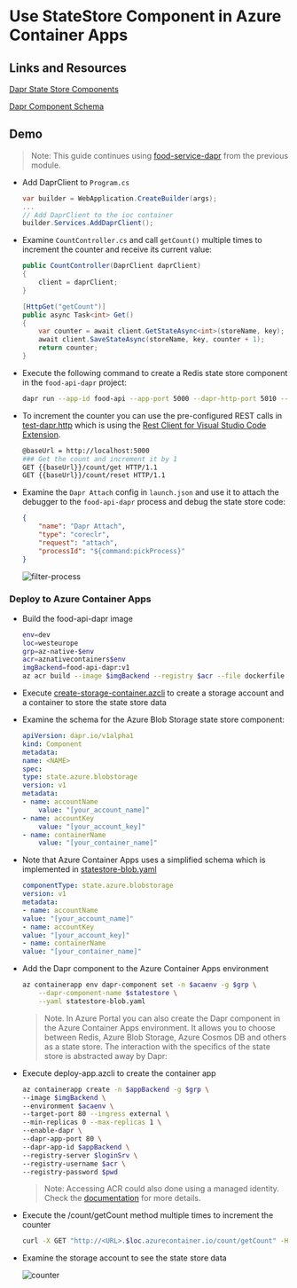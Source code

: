 # Use StateStore Component in Azure Container Apps

## Links and Resources

[Dapr State Store Components](https://docs.dapr.io/reference/components-reference/supported-state-stores/)

[Dapr Component Schema](https://learn.microsoft.com/en-us/azure/container-apps/dapr-overview?tabs=bicep1%2Cyaml#component-schema)

## Demo

>Note: This guide continues using [food-service-dapr](../00-app/food-service-dapr/) from the previous module.

- Add DaprClient to `Program.cs`

    ```c#
    var builder = WebApplication.CreateBuilder(args);
    ...
    // Add DaprClient to the ioc container
    builder.Services.AddDaprClient();
    ```
- Examine `CountController.cs` and call `getCount()` multiple times to increment the counter and receive its current value:

    ```c#
    public CountController(DaprClient daprClient)
    {
        client = daprClient;
    }

    [HttpGet("getCount")]
    public async Task<int> Get()
    {
        var counter = await client.GetStateAsync<int>(storeName, key);
        await client.SaveStateAsync(storeName, key, counter + 1);
        return counter;
    }
    ```

- Execute the following command to create a Redis state store component in the `food-api-dapr` project:

    ```bash
    dapr run --app-id food-api --app-port 5000 --dapr-http-port 5010 --resources-path './components' dotnet run
    ```     

- To increment the counter you can use the pre-configured REST calls in [test-dapr.http](./food-service-dapr/test-dapr.http) which is using the [Rest Client for Visual Studio Code Extension](https://marketplace.visualstudio.com/items?itemName=humao.rest-client).      

    ```bash
    @baseUrl = http://localhost:5000
    ### Get the count and increment it by 1
    GET {{baseUrl}}/count/get HTTP/1.1
    GET {{baseUrl}}/count/reset HTTP/1.1
    ```

- Examine the `Dapr Attach` config in `launch.json` and use it to attach the debugger to the `food-api-dapr` process and debug the state store code:

    ```json
    {
        "name": "Dapr Attach",
        "type": "coreclr",
        "request": "attach",
        "processId": "${command:pickProcess}"
    }
    ```
    ![filter-process](_images/filter-process.png)

### Deploy to Azure Container Apps

- Build the food-api-dapr image

    ```bash
    env=dev
    loc=westeurope
    grp=az-native-$env
    acr=aznativecontainers$env
    imgBackend=food-api-dapr:v1
    az acr build --image $imgBackend --registry $acr --file dockerfile .
    ```
- Execute [create-storage-container.azcli](./create-storage-container.azcli) to create a storage account and a container to store the state store data

- Examine the schema for the Azure Blob Storage state store component:

    ```yaml
    apiVersion: dapr.io/v1alpha1
    kind: Component
    metadata:
    name: <NAME>
    spec:
    type: state.azure.blobstorage
    version: v1
    metadata:
    - name: accountName
        value: "[your_account_name]"
    - name: accountKey
        value: "[your_account_key]"
    - name: containerName
        value: "[your_container_name]"
    ```        

- Note that Azure Container Apps uses a simplified schema which is implemented in [statestore-blob.yaml](./statestore-blob.yaml)    


    ```yml
    componentType: state.azure.blobstorage
    version: v1
    metadata:
    - name: accountName
    value: "[your_account_name]"
    - name: accountKey
    value: "[your_account_key]"
    - name: containerName
    value: "[your_container_name]"
    ```

- Add the Dapr component to the Azure Container Apps environment

    ```bash
    az containerapp env dapr-component set -n $acaenv -g $grp \
        --dapr-component-name $statestore \
        --yaml statestore-blob.yaml
    ```    
    >Note. In Azure Portal you can also create the Dapr component in the Azure Container Apps environment. It allows you to choose between Redis, Azure Blob Storage, Azure Cosmos DB and others as a state store. The interaction with the specifics of the state store is abstracted away by Dapr:

- Execute deploy-app.azcli to create the container app

    ```bash
    az containerapp create -n $appBackend -g $grp \
    --image $imgBackend \
    --environment $acaenv \
    --target-port 80 --ingress external \
    --min-replicas 0 --max-replicas 1 \
    --enable-dapr \
    --dapr-app-port 80 \
    --dapr-app-id $appBackend \
    --registry-server $loginSrv \
    --registry-username $acr \
    --registry-password $pwd 
    ```

    >Note: Accessing ACR could also done using a managed identity. Check the [documentation](https://learn.microsoft.com/en-us/azure/container-apps/managed-identity-image-pull?tabs=azure-cli&pivots=command-line) for more details.

- Execute the /count/getCount method multiple times to increment the counter

    ```bash
    curl -X GET "http://<URL>.$loc.azurecontainer.io/count/getCount" -H  "accept: text/plain"
    ```

- Examine the storage account to see the state store data

    ![counter](_images/counter.png)
